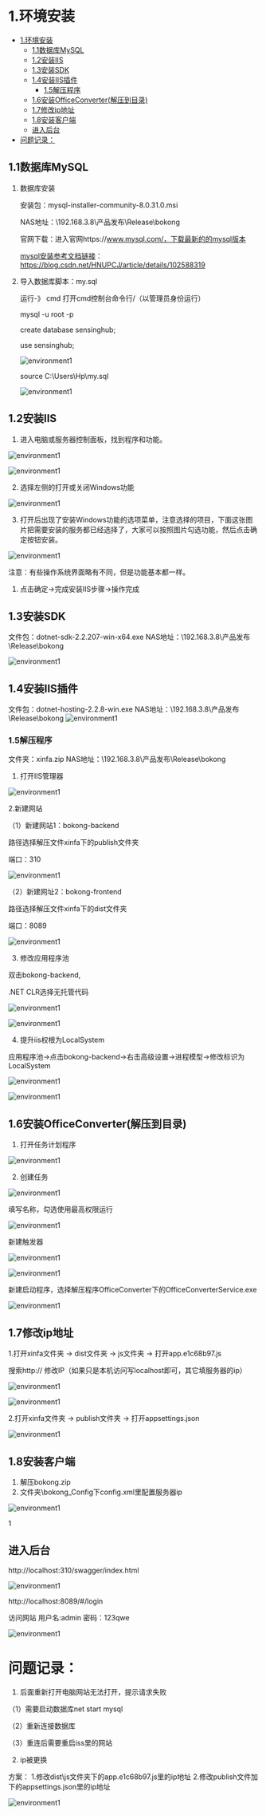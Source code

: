 
# 1.环境安装

- [1.环境安装](#1环境安装)
  - [1.1数据库MySQL](#11数据库mysql)
  - [1.2安装IIS](#12安装iis)
  - [1.3安装SDK](#13安装sdk)
  - [1.4安装IIS插件](#14安装iis插件)
    - [1.5解压程序](#15解压程序)
  - [1.6安装OfficeConverter(解压到目录)](#16安装officeconverter解压到目录)
  - [1.7修改ip地址](#17修改ip地址)
  - [1.8安装客户端](#18安装客户端)
  - [进入后台](#进入后台)
- [问题记录：](#问题记录)


## 1.1数据库MySQL

1. 数据库安装

   安装包：mysql-installer-community-8.0.31.0.msi

   NAS地址：\\192.168.3.8\产品发布\Release\bokong

   官网下载：进入官网https://www.mysql.com/，下载最新的的mysql版本

   [mysql安装参考文档链接](https://blog.csdn.net/HNUPCJ/article/details/102588319)：https://blog.csdn.net/HNUPCJ/article/details/102588319


2. 导入数据库脚本：my.sql

   运行-》 cmd 打开cmd控制台命令行/（以管理员身份运行）

   mysql -u root -p

   create database sensinghub;

   use sensinghub;

    ![environment1](https://sensingstore.oss-cn-shanghai.aliyuncs.com/Troncell/Knowledge/Docs/bokong/images/environment/1.png)

   source C:\Users\Hp\my.sql
   
   ![environment1](https://sensingstore.oss-cn-shanghai.aliyuncs.com/Troncell/Knowledge/Docs/bokong/images/environment/2.png)
## 1.2安装IIS

1. 进入电脑或服务器控制面板，找到程序和功能。

![environment1](https://sensingstore.oss-cn-shanghai.aliyuncs.com/Troncell/Knowledge/Docs/bokong/images/environment/3.png)

![environment1](https://sensingstore.oss-cn-shanghai.aliyuncs.com/Troncell/Knowledge/Docs/bokong/images/environment/4.png)

2. 选择左侧的打开或关闭Windows功能

![environment1](https://sensingstore.oss-cn-shanghai.aliyuncs.com/Troncell/Knowledge/Docs/bokong/images/environment/5.png)

3. 打开后出现了安装Windows功能的选项菜单，注意选择的项目，下面这张图片把需要安装的服务都已经选择了，大家可以按照图片勾选功能，然后点击确定按钮安装。

![environment1](https://sensingstore.oss-cn-shanghai.aliyuncs.com/Troncell/Knowledge/Docs/bokong/images/environment/6.png)

注意：有些操作系统界面略有不同，但是功能基本都一样。

1. 点击确定-\>完成安装IIS步骤-\>操作完成

## 1.3安装SDK

文件包：dotnet-sdk-2.2.207-win-x64.exe
NAS地址：\\192.168.3.8\产品发布\Release\bokong

![environment1](https://sensingstore.oss-cn-shanghai.aliyuncs.com/Troncell/Knowledge/Docs/bokong/images/environment/7.png)

## 1.4安装IIS插件

文件包：dotnet-hosting-2.2.8-win.exe
NAS地址：\\192.168.3.8\产品发布\Release\bokong
![environment1](https://sensingstore.oss-cn-shanghai.aliyuncs.com/Troncell/Knowledge/Docs/bokong/images/environment/8.png)

### 1.5解压程序

文件夹：xinfa.zip
NAS地址：\\192.168.3.8\产品发布\Release\bokong

1. 打开IIS管理器

![environment1](https://sensingstore.oss-cn-shanghai.aliyuncs.com/Troncell/Knowledge/Docs/bokong/images/environment/9.png)


2.新建网站

（1）新建网站1：bokong-backend

路径选择解压文件xinfa下的publish文件夹

端口：310

![environment1](https://sensingstore.oss-cn-shanghai.aliyuncs.com/Troncell/Knowledge/Docs/bokong/images/environment/10.png)


（2）新建网址2：bokong-frontend

路径选择解压文件xinfa下的dist文件夹

端口：8089

![environment1](https://sensingstore.oss-cn-shanghai.aliyuncs.com/Troncell/Knowledge/Docs/bokong/images/environment/11.png)


3. 修改应用程序池

双击bokong-backend,

.NET CLR选择无托管代码

![environment1](https://sensingstore.oss-cn-shanghai.aliyuncs.com/Troncell/Knowledge/Docs/bokong/images/environment/12.png)

![environment1](https://sensingstore.oss-cn-shanghai.aliyuncs.com/Troncell/Knowledge/Docs/bokong/images/environment/13.png)


4. 提升iis权根为LocalSystem

应用程序池-\>点击bokong-backend-\>右击高级设置-\>进程模型-\>修改标识为LocalSystem

![environment1](https://sensingstore.oss-cn-shanghai.aliyuncs.com/Troncell/Knowledge/Docs/bokong/images/environment/14.png)

![environment1](https://sensingstore.oss-cn-shanghai.aliyuncs.com/Troncell/Knowledge/Docs/bokong/images/environment/15.png)


## 1.6安装OfficeConverter(解压到目录)

1. 打开任务计划程序

![environment1](https://sensingstore.oss-cn-shanghai.aliyuncs.com/Troncell/Knowledge/Docs/bokong/images/environment/16.png)


2. 创建任务

![environment1](https://sensingstore.oss-cn-shanghai.aliyuncs.com/Troncell/Knowledge/Docs/bokong/images/environment/17.png)


填写名称，勾选使用最高权限运行

![environment1](https://sensingstore.oss-cn-shanghai.aliyuncs.com/Troncell/Knowledge/Docs/bokong/images/environment/18.png)


新建触发器

![environment1](https://sensingstore.oss-cn-shanghai.aliyuncs.com/Troncell/Knowledge/Docs/bokong/images/environment/19.png)

![environment1](https://sensingstore.oss-cn-shanghai.aliyuncs.com/Troncell/Knowledge/Docs/bokong/images/environment/20.png)


新建启动程序，选择解压程序OfficeConverter下的OfficeConverterService.exe

![environment1](https://sensingstore.oss-cn-shanghai.aliyuncs.com/Troncell/Knowledge/Docs/bokong/images/environment/21.png)


## 1.7修改ip地址

1.打开xinfa文件夹 -\> dist文件夹 -\> js文件夹 -\> 打开app.e1c68b97.js

搜索http:// 修改IP（如果只是本机访问写localhost即可，其它填服务器的ip）

![environment1](https://sensingstore.oss-cn-shanghai.aliyuncs.com/Troncell/Knowledge/Docs/bokong/images/environment/22.png)

![environment1](https://sensingstore.oss-cn-shanghai.aliyuncs.com/Troncell/Knowledge/Docs/bokong/images/environment/23.png)


2.打开xinfa文件夹 -\> publish文件夹 -\> 打开appsettings.json

![environment1](https://sensingstore.oss-cn-shanghai.aliyuncs.com/Troncell/Knowledge/Docs/bokong/images/environment/24.png)


## 1.8安装客户端

1. 解压bokong.zip
2. 文件夹\bokong\_Config下config.xml里配置服务器ip

![environment1](https://sensingstore.oss-cn-shanghai.aliyuncs.com/Troncell/Knowledge/Docs/bokong/images/environment/25.png)


1
## 进入后台

http://localhost:310/swagger/index.html

![environment1](https://sensingstore.oss-cn-shanghai.aliyuncs.com/Troncell/Knowledge/Docs/bokong/images/environment/26.png)

http://localhost:8089/#/login

访问网站 用户名:admin 密码：123qwe

![environment1](https://sensingstore.oss-cn-shanghai.aliyuncs.com/Troncell/Knowledge/Docs/bokong/images/environment/27.png)


# 问题记录：

1. 后面重新打开电脑网站无法打开，提示请求失败

（1）需要启动数据库net start mysql

（2）重新连接数据库

（3）重连后需要重启iss里的网站

2. ip被更换
   
  方案： 
  1.修改dist\js文件夹下的app.e1c68b97.js里的ip地址
  2.修改publish文件加下的appsettings.json里的ip地址

  ![environment1](https://sensingstore.oss-cn-shanghai.aliyuncs.com/Troncell/Knowledge/Docs/bokong/images/environment/30.png)